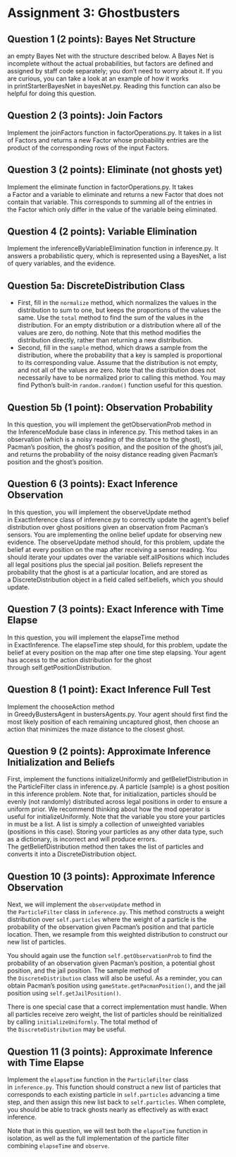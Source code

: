 # Assignment 3: Ghostbusters
## Question 1 (2 points): Bayes Net Structure
an empty Bayes Net with the structure described below. 
A Bayes Net is incomplete without the actual probabilities, but factors are defined and assigned by staff code separately; you don’t need to worry about it. 
If you are curious, you can take a look at an example of how it works in printStarterBayesNet in bayesNet.py. 
Reading this function can also be helpful for doing this question.
## Question 2 (3 points): Join Factors
Implement the joinFactors function in factorOperations.py. 
It takes in a list of Factors and returns a new Factor whose probability entries are the product of the corresponding rows of the input Factors.
## Question 3 (2 points): Eliminate (not ghosts yet)
Implement the eliminate function in factorOperations.py. It takes a Factor and a variable to eliminate and returns a new Factor that does not contain that variable. 
This corresponds to summing all of the entries in the Factor which only differ in the value of the variable being eliminated.
## Question 4 (2 points): Variable Elimination
Implement the inferenceByVariableElimination function in inference.py. 
It answers a probabilistic query, which is represented using a BayesNet, a list of query variables, and the evidence.
## Question 5a: DiscreteDistribution Class
- First, fill in the `normalize` method, which normalizes the values in the distribution to sum to one, but keeps the proportions of the values the same. Use the `total` method to find the sum of the values in the distribution. For an empty distribution or a distribution where all of the values are zero, do nothing.
  Note that this method modifies the distribution directly, rather than returning a new distribution.
- Second, fill in the `sample` method, which draws a sample from the distribution, where the probability that a key is sampled is proportional to its corresponding value.
  Assume that the distribution is not empty, and not all of the values are zero. Note that the distribution does not necessarily have to be normalized prior to calling this method.
  You may find Python’s built-in `random.random()` function useful for this question.
## Question 5b (1 point): Observation Probability
In this question, you will implement the getObservationProb method in the InferenceModule base class in inference.py. 
This method takes in an observation (which is a noisy reading of the distance to the ghost), Pacman’s position, the ghost’s position, and the position of the ghost’s jail, and returns the probability of the noisy distance reading given Pacman’s position and the ghost’s position.
## Question 6 (3 points): Exact Inference Observation
In this question, you will implement the observeUpdate method in ExactInference class of inference.py to correctly update the agent’s belief distribution over ghost positions given an observation from Pacman’s sensors. 
You are implementing the online belief update for observing new evidence. 
The observeUpdate method should, for this problem, update the belief at every position on the map after receiving a sensor reading. 
You should iterate your updates over the variable self.allPositions which includes all legal positions plus the special jail position. 
Beliefs represent the probability that the ghost is at a particular location, and are stored as a DiscreteDistribution object in a field called self.beliefs, which you should update.
## Question 7 (3 points): Exact Inference with Time Elapse
In this question, you will implement the elapseTime method in ExactInference. The elapseTime step should, for this problem, update the belief at every position on the map after one time step elapsing. 
Your agent has access to the action distribution for the ghost through self.getPositionDistribution.
## Question 8 (1 point): Exact Inference Full Test
Implement the chooseAction method in GreedyBustersAgent in bustersAgents.py. 
Your agent should first find the most likely position of each remaining uncaptured ghost, then choose an action that minimizes the maze distance to the closest ghost.
## Question 9 (2 points): Approximate Inference Initialization and Beliefs
First, implement the functions initializeUniformly and getBeliefDistribution in the ParticleFilter class in inference.py. 
A particle (sample) is a ghost position in this inference problem. Note that, for initialization, particles should be evenly (not randomly) distributed across legal positions in order to ensure a uniform prior. 
We recommend thinking about how the mod operator is useful for initializeUniformly.
Note that the variable you store your particles in must be a list. A list is simply a collection of unweighted variables (positions in this case). 
Storing your particles as any other data type, such as a dictionary, is incorrect and will produce errors. 
The getBeliefDistribution method then takes the list of particles and converts it into a DiscreteDistribution object.
## Question 10 (3 points): Approximate Inference Observation
Next, we will implement the `observeUpdate` method in the `ParticleFilter` class in `inference.py`. This method constructs a weight distribution over `self.particles` where the weight of a particle is the probability of the observation given Pacman’s position and that particle location. Then, we resample from this weighted distribution to construct our new list of particles.

You should again use the function `self.getObservationProb` to find the probability of an observation given Pacman’s position, a potential ghost position, and the jail position. The sample method of the `DiscreteDistribution` class will also be useful. As a reminder, you can obtain Pacman’s position using `gameState.getPacmanPosition()`, and the jail position using `self.getJailPosition()`.

There is one special case that a correct implementation must handle. When all particles receive zero weight, the list of particles should be reinitialized by calling `initializeUniformly`. The total method of the `DiscreteDistribution` may be useful.
## Question 11 (3 points): Approximate Inference with Time Elapse
Implement the `elapseTime` function in the `ParticleFilter` class in `inference.py`. This function should construct a new list of particles that corresponds to each existing particle in `self.particles` advancing a time step, and then assign this new list back to `self.particles`. When complete, you should be able to track ghosts nearly as effectively as with exact inference.

Note that in this question, we will test both the `elapseTime` function in isolation, as well as the full implementation of the particle filter combining `elapseTime` and `observe`.
